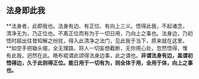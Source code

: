 ## 法身即此我

**法身者，此即我也。法身有边、有正位、有向上三义。悟得此我，不起诸念，清净无为，乃正位也。不离正位而有为于一切日用，乃向上之事也。法身边，乃初悟时超出往昔知解之纷扰，得入此清净之法门，见此我于当下，原来就在这里。**如空手把锄头偈，全无理路，将人一切妄想截断，无你用心处，忽然悟得，惟有此我，迥然在此。皓布裩谓此颂得法身边事，此之谓也。**非谓法身有边，盖谓初悟得边，久于此则得正位。能日用于一切有为，则全体于用，全用于体，向上之事也。**
